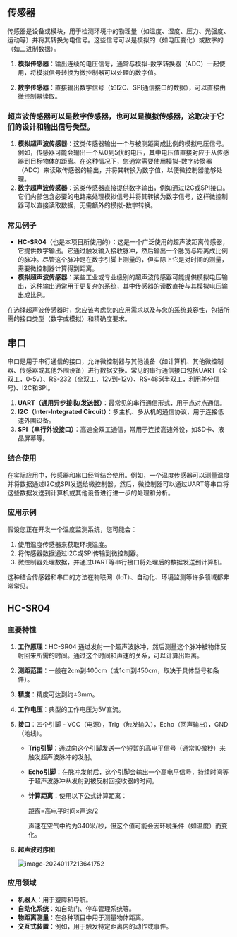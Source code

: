 ## 传感器

传感器是设备或模块，用于检测环境中的物理量（如温度、湿度、压力、光强度、运动等）并将其转换为电信号。这些信号可以是模拟的（如电压变化）或数字的（如二进制数据）。

1. **模拟传感器**：输出连续的电压信号，通常与模拟-数字转换器（ADC）一起使用，将模拟信号转换为微控制器可以处理的数字值。

2. **数字传感器**：直接输出数字信号（如I2C、SPI通信接口的数据），可以直接由微控制器读取。

   

### 超声波传感器可以是数字传感器，也可以是模拟传感器，这取决于它们的设计和输出信号类型。

1. **模拟超声波传感器**：这类传感器输出一个与被测距离成比例的模拟电压信号。例如，传感器可能会输出一个从0到5伏的电压，其中电压值直接对应于从传感器到目标物体的距离。在这种情况下，您通常需要使用模拟-数字转换器（ADC）来读取传感器的输出，并将其转换为数字值，以便微控制器能够处理。
2. **数字超声波传感器**：这类传感器直接提供数字输出，例如通过I2C或SPI接口。它们内部包含必要的电路来处理模拟信号并将其转换为数字信号，这样微控制器可以直接读取数据，无需额外的模拟-数字转换。

### 常见例子

- **HC-SR04**（也是本项目所使用的）：这是一个广泛使用的超声波距离传感器，它提供数字输出。它通过触发输入接收脉冲，然后输出一个脉宽与距离成比例的脉冲。尽管这个脉冲是在数字引脚上测量的，但实际上它是对时间的测量，需要微控制器计算得到距离。
- **模拟超声波传感器**：某些工业或专业级别的超声波传感器可能提供模拟电压输出，这种输出通常用于更复杂的系统，其中传感器的读数直接与其模拟电压输出成比例。

在选择超声波传感器时，您应该考虑您的应用需求以及与您的系统兼容性，包括所需的接口类型（数字或模拟）和精确度要求。

## 串口

串口是用于串行通信的接口，允许微控制器与其他设备（如计算机、其他微控制器、传感器或其他外围设备）进行数据交换。常见的串行通信接口包括UART（全双工，0-5v）、RS-232（全双工，12v到-12v）、RS-485(半双工，利用差分信号)、I2C和SPI。

1. **UART（通用异步接收/发送器）**：最常见的串行通信形式，用于点对点通信。
2. **I2C（Inter-Integrated Circuit）**：多主机、多从机的通信协议，用于连接低速外围设备。
3. **SPI（串行外设接口）**：高速全双工通信，常用于连接高速外设，如SD卡、液晶屏幕等。

### 结合使用

在实际应用中，传感器和串口经常结合使用。例如，一个温度传感器可以测量温度并将数据通过I2C或SPI发送给微控制器。然后，微控制器可以通过UART等串口将这些数据发送到计算机或其他设备进行进一步的处理和分析。

### 应用示例

假设您正在开发一个温度监测系统，您可能会：

1. 使用温度传感器来获取环境温度。
2. 将传感器数据通过I2C或SPI传输到微控制器。
3. 微控制器处理数据，并通过UART等串行接口将处理后的数据发送到计算机。

这种结合传感器和串口的方法在物联网（IoT）、自动化、环境监测等许多领域都非常常见。

## HC-SR04

### 主要特性

1. **工作原理**：HC-SR04 通过发射一个超声波脉冲，然后测量这个脉冲被物体反射回来所需的时间。通过这个时间和声速的关系，可以计算出距离。

2. **测距范围**：一般在2cm到400cm（或1cm到450cm，取决于具体型号和条件）。

3. **精度**：精度可达到约±3mm。

4. **工作电压**：典型的工作电压为5V直流。

5. **接口**：四个引脚 - VCC（电源），Trig（触发输入），Echo（回声输出），GND（地线）。

   - **Trig引脚**：通过向这个引脚发送一个短暂的高电平信号（通常10微秒）来触发超声波脉冲的发射。

   - **Echo引脚**：在脉冲发射后，这个引脚会输出一个高电平信号，持续时间等于超声波脉冲从发射到被反射回接收器的时间。

   - **计算距离**：使用以下公式计算距离：

     距离=高电平时间×声速/2

     声速在空气中约为340米/秒，但这个值可能会因环境条件（如温度）而变化。

6. **超声波时序图**

   ![image-20240117213641752](C:\Users\lenovo\AppData\Roaming\Typora\typora-user-images\image-20240117213641752.png)





### 应用领域

- **机器人**：用于避障和导航。
- **自动化系统**：如自动门、停车管理系统等。
- **物距离测量**：在各种项目中用于测量物体距离。
- **交互式装置**：例如，用于触发特定距离内的动作或事件。